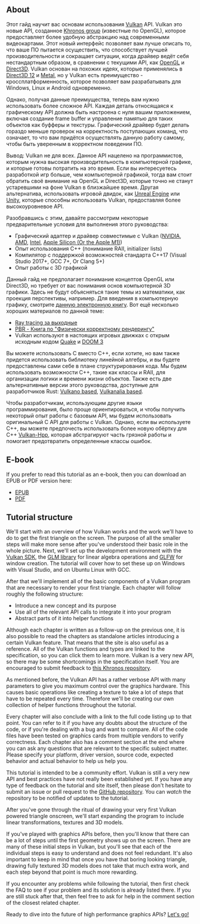 ## About

Этот гайд научит вас основам использования [Vulkan](https://www.khronos.org/vulkan/)
API. Vulkan это новые API, созданное [Khronos group](https://www.khronos.org/)
(известные по OpenGL), которое предоставляет более удобную абстракцию над современными 
видеокартами. Этот новый интерфейс позволяет вам лучше описать то, что ваше ПО 
пытается осуществить, что способствует лучшей производительности и сокращает ситуации, 
когда драйвер ведёт себя нестандартным образом, в сравнении с текущими API, как 
[OpenGL](https://ru.wikipedia.org/wiki/OpenGL) и [Direct3D](https://en.wikipedia.org/wiki/Direct3D). 
Vulkan основан на похожих идеях, которые применялись в [Direct3D 12](https://en.wikipedia.org/wiki/Direct3D#Direct3D_12)
и [Metal](https://en.wikipedia.org/wiki/Metal_(API)), но у Vulkan есть преимущество - 
кроссплатформенность, которое позволяет вам разрабатывать для Windows, Linux и
Android одновременно.

Однако, получая данные преимущества, теперь вам нужно использовать более сложное
API. Каждая деталь относящаяся к графическому API должна быть настроена с нуля
вашим приложением, включая создание frame buffer и управление памятью для таких
объектов как буфферы и текстуры. Графический драйвер будет делать гораздо меньше 
проверок на корректность поступающих команд, что означает, то что вам придётся 
осуществлять данную работу самому, чтобы быть уверенным в корректном поведении ПО.

Вывод: Vulkan не для всех. Данное API нацелено на программистов, которым нужна
высокая производительность в компьютерной графике, и которые готовы потратить 
на это время. Если вы  интересуетесь разработкой игр больше, чем компьютерной 
графикой, тогда вам стоит обратить своё внимание на OpenGL и Direct3D, которые 
точно не станут устаревшими на фоне Vulkan в близжайшее время. Другая
альтернатива, использовать игровой двидок, как [Unreal Engine](https://en.wikipedia.org/wiki/Unreal_Engine#Unreal_Engine_4)
или [Unity](https://en.wikipedia.org/wiki/Unity_(game_engine)), которые способны
использовать Vulkan, предоставляя более высокоуровневое API.

Разобравшись с этим, давайте рассмотрим некоторые предварительные условия 
для выполнения этого руководства:

* Графический адаптер и драйвер совместимые с Vulkan ([NVIDIA](https://developer.nvidia.com/vulkan-driver), [AMD](http://www.amd.com/en-us/innovations/software-technologies/technologies-gaming/vulkan), [Intel](https://software.intel.com/en-us/blogs/2016/03/14/new-intel-vulkan-beta-1540204404-graphics-driver-for-windows-78110-1540), [Apple Silicon (Or the Apple M1)](https://www.phoronix.com/scan.php?page=news_item&px=Apple-Silicon-Vulkan-MoltenVK))
* Опыт использования C++ (понимание RAII, initializer lists)
* Компилятор с поддержкой возможностей стандарта C++17 (Visual Studio 2017+, GCC 7+, Or Clang 5+)
* Опыт работы с 3D графикой

Данный гайд не предполагает понимание концептов OpenGL или Direct3D, но требует
от вас понимания основ компьютерной 3D графики. Здесь не будут объясняться такие
темы из математики, как проекция перспективы, например. Для введения в компьютерную 
графику, смотрите [данную электронную книгу](https://paroj.github.io/gltut/).
Вот ещё несколько хороших материалов по данной теме:

* [Ray tracing за выходные](https://github.com/RayTracing/raytracing.github.io)
* [PBR - Книга по "Физически корректному рендерингу"](http://www.pbr-book.org/)
* Vulkan используют в настоящих игровых движках с открым исходным кодом [Quake](https://github.com/Novum/vkQuake) и [DOOM 3](https://github.com/DustinHLand/vkDOOM3)

Вы можете использовать C вместо C++, если хотите, но вам также придется использовать 
библиотеку линейной алгебры, и вы будете предоставлены сами себе в плане структурирования кода.
Мы будем использовать возможности C++, такие как классы и RAII, для организации логики и
времени жизни объектов. Также есть две альтернативные версии этого руководства, доступные для разработчиков Rust: [Vulkano based](https://github.com/bwasty/vulkan-tutorial-rs), [Vulkanalia based](https://kylemayes.github.io/vulkanalia).

Чтобы разработчикам, использующим другие языки программирования, было проще ориентироваться, и чтобы получить некоторый опыт работы с базовым API, мы будем использовать оригинальный C API для работы с Vulkan. Однако, если вы используете C++, вы можете предпочесть использовать более новую обёртку для C++ [Vulkan-Hpp](https://github.com/KhronosGroup/Vulkan-Hpp ), которая абстрагируют часть грязной работы и помогает предотвратить определенные классы ошибок.

## E-book

If you prefer to read this tutorial as an e-book, then you can download an EPUB
or PDF version here:

* [EPUB](https://vulkan-tutorial.com/resources/vulkan_tutorial_en.epub)
* [PDF](https://vulkan-tutorial.com/resources/vulkan_tutorial_en.pdf)

## Tutorial structure

We'll start with an overview of how Vulkan works and the work we'll have to do
to get the first triangle on the screen. The purpose of all the smaller steps
will make more sense after you've understood their basic role in the whole
picture. Next, we'll set up the development environment with the [Vulkan SDK](https://lunarg.com/vulkan-sdk/),
the [GLM library](http://glm.g-truc.net/) for linear algebra operations and
[GLFW](http://www.glfw.org/) for window creation. The tutorial will cover how
to set these up on Windows with Visual Studio, and on Ubuntu Linux with GCC.

After that we'll implement all of the basic components of a Vulkan program that
are necessary to render your first triangle. Each chapter will follow roughly
the following structure:

* Introduce a new concept and its purpose
* Use all of the relevant API calls to integrate it into your program
* Abstract parts of it into helper functions

Although each chapter is written as a follow-up on the previous one, it is also
possible to read the chapters as standalone articles introducing a certain
Vulkan feature. That means that the site is also useful as a reference. All of
the Vulkan functions and types are linked to the specification, so you can click
them to learn more. Vulkan is a very new API, so there may be some shortcomings
in the specification itself. You are encouraged to submit feedback to
[this Khronos repository](https://github.com/KhronosGroup/Vulkan-Docs).

As mentioned before, the Vulkan API has a rather verbose API with many
parameters to give you maximum control over the graphics hardware. This causes
basic operations like creating a texture to take a lot of steps that have to be
repeated every time. Therefore we'll be creating our own collection of helper
functions throughout the tutorial.

Every chapter will also conclude with a link to the full code listing up to that
point. You can refer to it if you have any doubts about the structure of the
code, or if you're dealing with a bug and want to compare. All of the code files
have been tested on graphics cards from multiple vendors to verify correctness.
Each chapter also has a comment section at the end where you can ask any
questions that are relevant to the specific subject matter. Please specify your
platform, driver version, source code, expected behavior and actual behavior to
help us help you.

This tutorial is intended to be a community effort. Vulkan is still a very new
API and best practices have not really been established yet. If you have any
type of feedback on the tutorial and site itself, then please don't hesitate to
submit an issue or pull request to the [GitHub repository](https://github.com/Overv/VulkanTutorial).
You can *watch* the repository to be notified of updates to the tutorial.

After you've gone through the ritual of drawing your very first Vulkan powered
triangle onscreen, we'll start expanding the program to include linear
transformations, textures and 3D models.

If you've played with graphics APIs before, then you'll know that there can be a
lot of steps until the first geometry shows up on the screen. There are many of
these initial steps in Vulkan, but you'll see that each of the individual steps
is easy to understand and does not feel redundant. It's also important to keep
in mind that once you have that boring looking triangle, drawing fully textured
3D models does not take that much extra work, and each step beyond that point is
much more rewarding.

If you encounter any problems while following the tutorial, then first check the
FAQ to see if your problem and its solution is already listed there. If you are
still stuck after that, then feel free to ask for help in the comment section of
the closest related chapter.

Ready to dive into the future of high performance graphics APIs? [Let's go!](!en/Overview)
